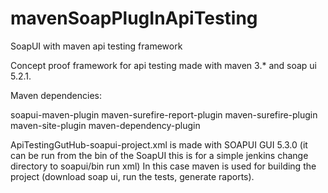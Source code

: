# mavenSoapPlugInApiTesting
SoapUI with maven api testing framework

Concept proof framework for api testing made with maven 3.* and soap ui 5.2.1.

Maven dependencies:

soapui-maven-plugin
maven-surefire-report-plugin
maven-surefire-plugin
maven-site-plugin
maven-dependency-plugin

ApiTestingGutHub-soapui-project.xml is made with SOAPUI GUI 5.3.0 (it can be run from the bin of the SoapUI this is for a simple jenkins change directory to soapui/bin run xml)
In this case maven is used for building the project (download soap ui, run the tests, generate raports).
